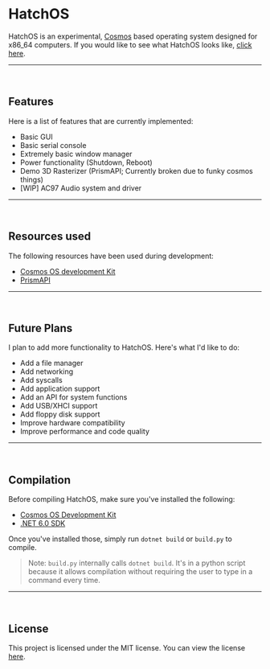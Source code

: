 # HatchOS
HatchOS is an experimental, [Cosmos](https://www.github.com/CosmosOS/Cosmos) based operating system designed for x86_64 computers. If you would like to see what HatchOS looks like, [click here](https://www.github.com/memescoep/HatchOS/tree/main/media/media.md).
<hr/>
<br/>

## Features
Here is a list of features that are currently implemented:
* Basic GUI
* Basic serial console
* Extremely basic window manager
* Power functionality (Shutdown, Reboot)
* Demo 3D Rasterizer (PrismAPI; Currently broken due to funky cosmos things)
* [WIP] AC97 Audio system and driver
<hr/>
<br/>

## Resources used
The following resources have been used during development:
* [Cosmos OS development Kit](https://www.github.com/CosmosOS/Cosmos)
* [PrismAPI](https://github.com/Project-Prism/Prism-OS)
<hr/>
<br/>

## Future Plans
I plan to add more functionality to HatchOS. Here's what I'd like to do:
* Add a file manager
* Add networking
* Add syscalls
* Add application support
* Add an API for system functions
* Add USB/XHCI support
* Add floppy disk support
* Improve hardware compatibility
* Improve performance and code quality
<hr/>
<br/>

## Compilation
Before compiling HatchOS, make sure you've installed the following:
* [Cosmos OS Development Kit](https://www.github.com/CosmosOS/Cosmos)
* [.NET 6.0 SDK](https://dotnet.microsoft.com/en-us/download/dotnet/6.0)

Once you've installed those, simply run `dotnet build` or `build.py` to compile.
>Note: `build.py` internally calls `dotnet build`. It's in a python script because it allows compilation without requiring the user to type in a command every time.
<hr/>
<br/>

## License
This project is licensed under the MIT license. You can view the license [here](https://github.com/MEMESCOEP/HatchOS/blob/main/LICENSE).
